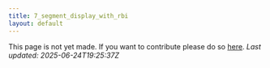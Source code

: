 ```yaml
---
title: 7_segment_display_with_rbi
layout: default
---
```


This page is not yet made. If you want to contribute please do so [here](https://github.com/CrazyH2/Bigstone/blob/wiki/components/7_segment_display_with_rbi.md).
_Last updated: 2025-06-24T19:25:37Z_
